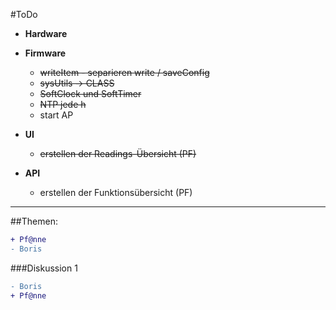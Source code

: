 #ToDo

- **Hardware**
  
- **Firmware**
  - ~~writeItem - separieren write / saveConfig~~
  - ~~sysUtils -> CLASS~~
  - ~~SoftClock und SoftTimer~~ 
  - ~~NTP jede h~~
  - start AP

- **UI**
  - ~~erstellen der Readings-Übersicht (PF)~~
  
- **API**
  - erstellen der Funktionsübersicht (PF)
 

  
***
##Themen:
```diff
+ Pf@nne
- Boris
```
  
###Diskussion 1
```diff
- Boris
+ Pf@nne
```
